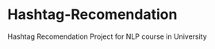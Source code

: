 # Hashtag-Recomendation
Hashtag Recomendation Project for NLP course in University

<!-- ![Alt Text](https://media.giphy.com/media/vFKqnCdLPNOKc/giphy.gif) -->
